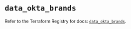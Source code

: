 # `data_okta_brands`

Refer to the Terraform Registry for docs: [`data_okta_brands`](https://registry.terraform.io/providers/okta/okta/4.12.0/docs/data-sources/brands).
